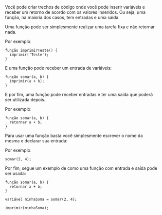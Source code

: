 Você pode criar trechos de código onde você pode inserir variáveis e receber um retorno de acordo com os valores inseridos.
Ou seja, uma função, na maioria dos casos, tem entradas e uma saída.

Uma função pode ser simplesmente realizar uma tarefa fixa e não retornar nada.

Por exemplo:
```
função imprimirTeste() {
  imprimir('Teste');
}
```

E uma função pode receber um entrada de variáveis:
```
função somar(a, b) {
  imprimir(a + b);
}
```

E por fim, uma função pode receber entradas e ter uma saída que poderá ser utilizada depois.

Por exemplo:
```
função somar(a, b) {
  retornar a + b;
}
```

Para usar uma função basta você simplesmente escrever o nome da mesma e declarar sua entrada:

Por exemplo:
```
somar(2, 4);
```

Por fim, segue um exemplo de como uma função com entrada e saída pode ser usada:
```
função somar(a, b) {
  retornar a + b;
}

variável minhaSoma = somar(2, 4);

imprimir(minhaSoma);
```
